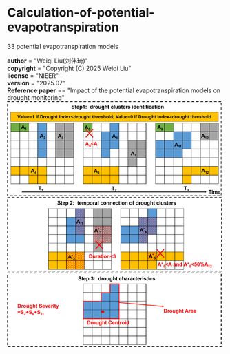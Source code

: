 # Calculation-of-potential-evapotranspiration
33 potential evapotranspiration models

__author__ = "Weiqi Liu(刘伟琦)"  
__copyright__ = "Copyright (C) 2025 Weiqi Liu"  
__license__ = "NIEER"  
__version__ = "2025.07"  
__Reference paper__ == "Impact of the potential evapotranspiration models on drought monitoring"  
<img src="https://raw.githubusercontent.com/DroughtMonitor/Identificaton-of-three-dimensional-drought/main/picture/process.png" width="600px">
